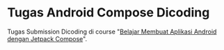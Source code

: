 # Tugas Android Compose Dicoding
Tugas Submission Dicoding di course "<a href="https://www.dicoding.com/academies/445">Belajar Membuat Aplikasi Android dengan Jetpack Compose</a>".
